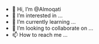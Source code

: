 - 👋 Hi, I’m @Almoqati
- 👀 I’m interested in ...
- 🌱 I’m currently learning ...
- 💞️ I’m looking to collaborate on ...
- 📫 How to reach me ...

<!---
Almoqati/Almoqati is a ✨ special ✨ repository because its `README.md` (this file) appears on your GitHub profile.
You can click the Preview link to take a look at your changes.
--->
